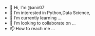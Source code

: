 - 👋 Hi, I’m @anir07
- 👀 I’m interested in Python,Data Science,
- 🌱 I’m currently learning ...
- 💞️ I’m looking to collaborate on ...
- 📫 How to reach me ...

<!---
anir07/anir07 is a ✨ special ✨ repository because its `README.md` (this file) appears on your GitHub profile.
You can click the Preview link to take a look at your changes.
--->

